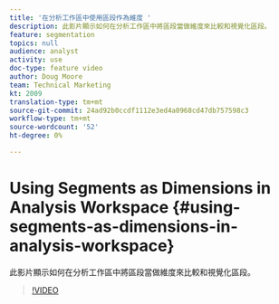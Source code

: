 ```yaml
---
title: '在分析工作區中使用區段作為維度 '
description: 此影片顯示如何在分析工作區中將區段當做維度來比較和視覺化區段。
feature: segmentation
topics: null
audience: analyst
activity: use
doc-type: feature video
author: Doug Moore
team: Technical Marketing
kt: 2009
translation-type: tm+mt
source-git-commit: 24ad92b0ccdf1112e3ed4a0968cd47db757598c3
workflow-type: tm+mt
source-wordcount: '52'
ht-degree: 0%

---
```



# Using Segments as Dimensions in Analysis Workspace {#using-segments-as-dimensions-in-analysis-workspace}

此影片顯示如何在分析工作區中將區段當做維度來比較和視覺化區段。

>[!VIDEO](https://video.tv.adobe.com/v/23974/?quality=12)